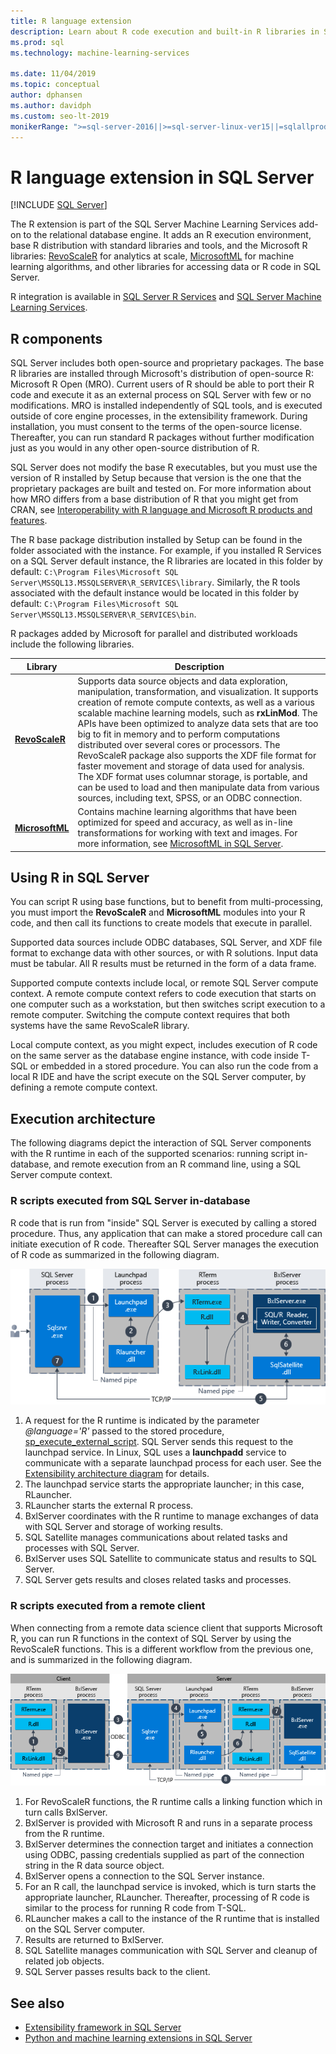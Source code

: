 ```yaml
---
title: R language extension
description: Learn about R code execution and built-in R libraries in SQL Server R Services or SQL Server Machine Learning Services.
ms.prod: sql
ms.technology: machine-learning-services

ms.date: 11/04/2019
ms.topic: conceptual
author: dphansen
ms.author: davidph
ms.custom: seo-lt-2019
monikerRange: ">=sql-server-2016||>=sql-server-linux-ver15||=sqlallproducts-allversions"
---
```

# R language extension in SQL Server
 [!INCLUDE [SQL Server](../../includes/applies-to-version/sqlserver.md)]

The R extension is part of the SQL Server Machine Learning Services add-on to the relational database engine. It adds an R execution environment, base R distribution with standard libraries and tools, and the Microsoft R libraries: [RevoScaleR](../r/ref-r-revoscaler.md) for analytics at scale, [MicrosoftML](../r/ref-r-microsoftml.md) for machine learning algorithms, and other libraries for accessing data or R code in SQL Server.

R integration is available in [SQL Server R Services](../r/sql-server-r-services.md) and [SQL Server Machine Learning Services](../sql-server-machine-learning-services.md).

## R components

SQL Server includes both open-source and proprietary packages. The base R libraries are installed through Microsoft's distribution of open-source R: Microsoft R Open (MRO). Current users of R should be able to port their R code and execute it as an external process on SQL Server with few or no modifications. MRO is installed independently of SQL tools, and is executed outside of core engine processes, in the extensibility framework. During installation, you must consent to the terms of the open-source license. Thereafter, you can run standard R packages without further modification just as you would in any other open-source distribution of R. 

SQL Server does not modify the base R executables, but you must use the version of R installed by Setup because that version is the one that the proprietary packages are built and tested on. For more information about how MRO differs from a base distribution of R that you might get from CRAN, see [Interoperability with R language and Microsoft R products and features](https://docs.microsoft.com/r-server/what-is-r-server-interoperability).

The R base package distribution installed by Setup can be found in the folder associated with the instance. For example, if you installed R Services on a SQL Server default instance, the R libraries are located in this folder by default: `C:\Program Files\Microsoft SQL Server\MSSQL13.MSSQLSERVER\R_SERVICES\library`. Similarly, the R tools associated with the default instance would be located in this folder by default: `C:\Program Files\Microsoft SQL Server\MSSQL13.MSSQLSERVER\R_SERVICES\bin`.

R packages added by Microsoft for parallel and distributed workloads include the following libraries.

| Library | Description |
|---------|-------------|
| [**RevoScaleR**](https://docs.microsoft.com/machine-learning-server/r-reference/revoscaler/revoscaler) | Supports data source objects and data exploration, manipulation, transformation, and visualization. It supports creation of remote compute contexts, as well as a various scalable machine learning models, such as **rxLinMod**. The APIs have been optimized to analyze data sets that are too big to fit in memory and to perform computations distributed over several cores or processors. The RevoScaleR package also supports the XDF file format for faster movement and storage of data used for analysis. The XDF format uses columnar storage, is portable, and can be used to load and then manipulate data from various sources, including text, SPSS, or an ODBC connection. |
| [**MicrosoftML**](https://docs.microsoft.com/r-server/r/concept-what-is-the-microsoftml-package) | Contains machine learning algorithms that have been optimized for speed and accuracy, as well as in-line transformations for working with text and images. For more information, see [MicrosoftML in SQL Server](../r/ref-r-microsoftml.md). | 

## Using R in SQL Server

You can script R using base functions, but to benefit from multi-processing, you must import the **RevoScaleR** and **MicrosoftML** modules into your R code, and then call its functions to create models that execute in parallel. 
 
Supported data sources include ODBC databases, SQL Server, and XDF file format to exchange data with other sources, or with R solutions. Input data must be tabular. All R results must be returned in the form of a data frame.

Supported compute contexts include local, or remote SQL Server compute context. A remote compute context refers to code execution that starts on one computer such as a workstation, but then switches script execution to a remote computer. Switching the compute context requires that both systems have the same RevoScaleR library.

Local compute context, as you might expect, includes execution of R code on the same server as the database engine instance, with code inside T-SQL or embedded in a stored procedure. You can also run the code from a local R IDE and have the script execute on the SQL Server computer, by defining a remote compute context.

## Execution architecture

The following diagrams depict the interaction of SQL Server components with the R runtime in each of the supported scenarios: running script in-database, and remote execution from an R command line, using a SQL Server compute context.

### R scripts executed from SQL Server in-database

R code that is run from "inside" SQL Server is executed by calling a stored procedure. Thus, any application that can make a stored procedure call can initiate execution of R code.  Thereafter SQL Server manages the execution of R code as summarized in the following diagram.

![rsql_indb780-01](../r/media/script_in-db-r.png)

1. A request for the R runtime is indicated by the parameter _@language='R'_ passed to the stored procedure, [sp_execute_external_script](../../relational-databases/system-stored-procedures/sp-execute-external-script-transact-sql.md). SQL Server sends this request to the launchpad service.
In Linux, SQL uses a **launchpadd** service to communicate with a separate launchpad process for each user. See the [Extensibility architecture diagram](extensibility-framework.md#architecture-diagram) for details.
2. The launchpad service starts the appropriate launcher; in this case, RLauncher.
3. RLauncher starts the external R process.
4. BxlServer coordinates with the R runtime to manage exchanges of data with SQL Server and storage of working results.
5. SQL Satellite manages communications about related tasks and processes with SQL Server.
6. BxlServer uses SQL Satellite to communicate status and results to SQL Server.
7. SQL Server gets results and closes related tasks and processes.

### R scripts executed from a remote client

When connecting from a remote data science client that supports Microsoft R, you can run R functions in the context of SQL Server by using the RevoScaleR functions. This is a different workflow from the previous one, and is summarized in the following diagram.

![rsql_fromR2db-01](../r/media/remote-sqlcc-from-r2.png)

1. For RevoScaleR functions, the R runtime calls a linking function which in turn calls BxlServer.
2. BxlServer is provided with Microsoft R and runs in a separate process from the R runtime.
3. BxlServer determines the connection target and initiates a connection using ODBC, passing credentials supplied as part of the connection string in the R data source object.
4. BxlServer opens a connection to the SQL Server instance.
5. For an R call, the launchpad service is invoked, which is turn starts the appropriate launcher, RLauncher. Thereafter, processing of R code is similar to the process for running R code from T-SQL.
6. RLauncher makes a call to the instance of the R runtime that is installed on the SQL Server computer.
7. Results are returned to BxlServer.
8. SQL Satellite manages communication with SQL Server and cleanup of related job objects.
9. SQL Server passes results back to the client.

## See also

+ [Extensibility framework in SQL Server](extensibility-framework.md)
+ [Python and machine learning extensions in SQL Server](extension-python.md)